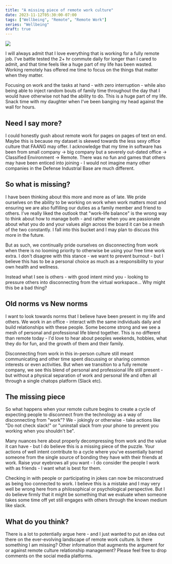 ```yaml
---
title: "A missing piece of remote work culture"
date: 2023-11-12T05:30:00-07:00
tags: ["Wellbeing", "Remote", "Remote Work"]
series: "Wellbeing"
draft: true
---
```


![](/images/remote-work.png)


I will always admit that I love everything that is working for a fully remote job. I've battle tested the 2+ hr commute daily for longer than I cared to admit, and that time feels like a huge part of my life has been wasted. Working remotely has offered me time to focus on the things that matter when they matter. 

Focusing on work and the tasks at hand - with zero interruption - while also being able to inject random bouts of family time throughout the day that I would have otherwise not had the ability to do. This is a huge part of my life. Snack time with my daughter when I've been banging my head against the wall for hours.

## Need I say more?

I could honestly gush about remote work for pages on pages of text on end. Maybe this is because my dataset is skewed towards the less sexy office culture that FAANG may offer. I acknowledge that my time in software has been from small company -> big company but a severely out-dated office -> Classified Environment -> Remote. There was no fun and games that others may have been enticed into joining - I would not imagine many other companies in the Defense Industrial Base are much different.

## So what is missing?

I have been thinking about this more and more as of late. We pride ourselves on the ability to be working on work when work matters most and ensuring we are also fulfilling our duties as a family member and friend to others. I've really liked the outlook that "work-life balance" is the wrong way to think about how to manage both - and rather when you are passionate about what you do and your values align across the board it can be a mesh of the two constantly. I fall into this bucket and I may plan to discuss this more in the future. 

But as such, we continually pride ourselves on disconnecting from work when there is no looming priority to otherwise be using your free time work extra. I don't disagree with this stance - we want to prevent burnout - but I believe this has to be a personal choice as much as a responsibility to your own health and wellness. 

Instead what I see is others - with good intent mind you - looking to pressure others into disconnecting from the virtual workspace... Why might this be a bad thing?

## Old norms vs New norms

I want to look towards norms that I believe have been present in my life and others. We work in an office - interact with the same individuals daily and build relationships with these people. Some become strong and we see a mesh of personal and professional life blend together. This is no different than remote today - I'd love to hear about peoples weekends, hobbies, what they do for fun, and the growth of them and their family. 

Disconnecting from work in this in-person culture still meant communicating and other time spent discussing or sharing common interests or even activities. But when we transition to a fully remote company, we see this blend of personal and professional life still present - but without a physical separation of work and personal life and often all through a single chatops platform (Slack etc).

## The missing piece

So what happens when your remote culture begins to create a cycle of expecting people to disconnect from the technology as a way of disconnecting from "work"? We - jokingly or otherwise - take actions like "Do not check slack!" or "uninstall slack from your phone to prevent you working when you shouldn't be". 

Many nuances here about properly decompressing from work and the value it can have - but I do believe this is a missing piece of the puzzle. Your actions of well intent contribute to a cycle where you've essentially barred someone from the single source of bonding they have with their friends at work. Raise your eyebrows all you want - I do consider the people I work with as friends - I want what is best for them.

Checking in with people or participating in jokes can now be misconstrued as being too connected to work. I believe this is a mistake and I may very well be wrong here from a philosophical or psychological perspective. But I do believe firmly that it might be something that we evaluate when someone takes some time off yet still engages with others through the known medium like slack. 

## What do you think?

There is a lot to potentially argue here - and I just wanted to put an idea out there on the ever-evolving landscape of remote work culture. Is there something I am missing? Other information that augments the argument for or against remote culture relationship management? Please feel free to drop comments on the social media platforms. 